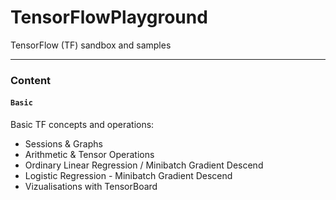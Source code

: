 # TensorFlowPlayground
TensorFlow (TF) sandbox and samples

---

### Content
#### `Basic`
Basic TF concepts and operations: 
* Sessions & Graphs  
* Arithmetic & Tensor Operations 
* Ordinary Linear Regression /   Minibatch Gradient Descend
* Logistic Regression - Minibatch Gradient Descend
* Vizualisations with TensorBoard 
